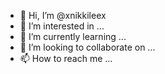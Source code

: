 - 👋 Hi, I’m @xnikkileex
- 👀 I’m interested in ...
- 🌱 I’m currently learning ...
- 💞️ I’m looking to collaborate on ...
- 📫 How to reach me ...

<!---
xnikkileex/xnikkileex is a ✨ special ✨ repository because its `README.md` (this file) appears on your GitHub profile.
You can click the Preview link to take a look at your changes.
--->
